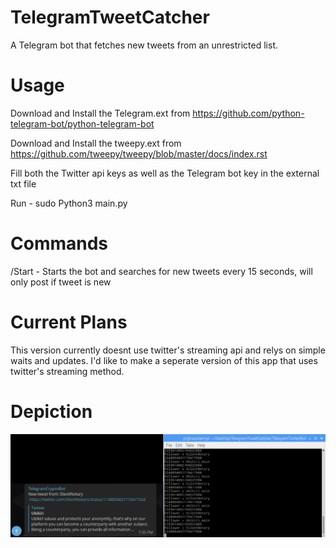 # TelegramTweetCatcher
A Telegram bot that fetches new tweets from an unrestricted list.

# Usage 
Download and Install the Telegram.ext from https://github.com/python-telegram-bot/python-telegram-bot

Download and Install the tweepy.ext from https://github.com/tweepy/tweepy/blob/master/docs/index.rst

Fill both the Twitter api keys as well as the Telegram bot key in the external txt file

Run - sudo Python3 main.py

# Commands
/Start - Starts the bot and searches for new tweets every 15 seconds, will only post if tweet is new

# Current Plans
This version currently doesnt use twitter's streaming api and relys on simple waits and updates. I'd like to make a seperate version of this app that uses twitter's streaming method. 

# Depiction
![alt text](Depiction.png)
